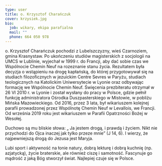 ```yaml
---
type: user
title: o. Krzysztof Charańczuk
cover: krzysiek.jpg
bio:
  job: wikary, ekipa parafialna
  mail: ""
  phone: 664 050 978
---
```


o. Krzysztof Charańczuk pochodzi z Lubelszczyzny, wieś Czarnoziem, gmina Krasnystaw. Po ukończeniu studiów magisterskich z socjologii na UMCS w Lublinie, wyjechał w 1999 r. do Francji, aby dać sobie czas we Wspólnocie Chemin Neuf na rozeznanie stanu życia. Rezultatem była decyzja o wstąpieniu na drogę kapłańską, do której przygotowywał się na studiach filozoficznych w jezuickim Centre Sevres w Paryżu, studiach teologicznych na
Katolickim Uniwersytecie w Lyonie oraz odbywając formację we Wspólnocie Chemin Neuf. Święcenia prezbiteratu otrzymał w 26 VI 2010 r. w Lyonie i został wysłany do pracy w Polsce, gdzie pełnił funkcję administratora Ośrodka Duszpasterskiego w Mistowie, w pobliżu Mińska Mazowieckiego. Od 2016, przez 3 lata, był wikariuszem kolejnej parafii prowadzonej przez Wspólnotę Chemin Neuf w Levallois, we Francji. Od września 2019 roku jest wikariuszem w Parafii Opatrzności Bożej w Wesołej.

Duchowo są mu bliskie słowa: „ Ja jestem drogą, i prawdą i życiem. Nikt nie przychodzi do Ojca inaczej jak tylko przeze mnie” (J 14, 6). I wierzy, że najpewniejszą drogą do Jezusa jest Maryja.

Lubi sport i aktywność na łonie natury, dobrą lekturę i dobrą kuchnię (np. azjatycką), życie braterskie, ale również ciszę i samotność. Fascynuje go mądrość z jaką Bóg stworzył świat. Najlepiej czuje się w Polsce.
